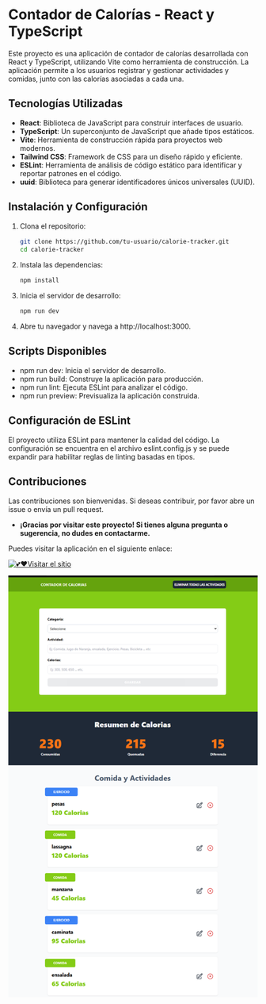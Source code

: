 # Contador de Calorías - React y TypeScript

Este proyecto es una aplicación de contador de calorías desarrollada con React y TypeScript, utilizando Vite como herramienta de construcción. La aplicación permite a los usuarios registrar y gestionar actividades y comidas, junto con las calorías asociadas a cada una.

## Tecnologías Utilizadas

- **React**: Biblioteca de JavaScript para construir interfaces de usuario.
- **TypeScript**: Un superconjunto de JavaScript que añade tipos estáticos.
- **Vite**: Herramienta de construcción rápida para proyectos web modernos.
- **Tailwind CSS**: Framework de CSS para un diseño rápido y eficiente.
- **ESLint**: Herramienta de análisis de código estático para identificar y reportar patrones en el código.
- **uuid**: Biblioteca para generar identificadores únicos universales (UUID).

## Instalación y Configuración

1. Clona el repositorio:
   ```sh
   git clone https://github.com/tu-usuario/calorie-tracker.git
   cd calorie-tracker
   ```

2. Instala las dependencias:
   ```sh
   npm install
   ```

3. Inicia el servidor de desarrollo:
   ```sh
   npm run dev
   ```

4. Abre tu navegador y navega a http://localhost:3000.

## Scripts Disponibles
* npm run dev: Inicia el servidor de desarrollo.
* npm run build: Construye la aplicación para producción.
* npm run lint: Ejecuta ESLint para analizar el código.
* npm run preview: Previsualiza la aplicación construida.

## Configuración de ESLint
El proyecto utiliza ESLint para mantener la calidad del código. La configuración se encuentra en el archivo eslint.config.js y se puede expandir para habilitar reglas de linting basadas en tipos.

## Contribuciones
Las contribuciones son bienvenidas. Si deseas contribuir, por favor abre un issue o envía un pull request.


- **¡Gracias por visitar este proyecto! Si tienes alguna pregunta o sugerencia, no dudes en contactarme.**

Puedes visitar la aplicación en el siguiente enlace:

[![💕❤️Visitar el sitio](https://calories-trackers.netlify.app/)](https://calories-trackers.netlify.app/)

![Vista previa del sitio](public/img/app.png)
